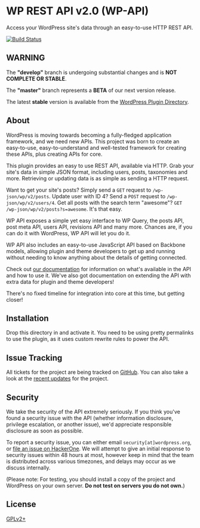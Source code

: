 # WP REST API v2.0 (WP-API)

Access your WordPress site's data through an easy-to-use HTTP REST API.

[![Build Status](https://travis-ci.org/WP-API/WP-API.svg?branch=develop)](https://travis-ci.org/WP-API/WP-API)

## WARNING

The **"develop"** branch is undergoing substantial changes and is **NOT COMPLETE OR STABLE**.

The **"master"** branch represents a **BETA** of our next version release.

The latest **stable** version is available from the [WordPress Plugin Directory](https://wordpress.org/plugins/json-rest-api/).

## About

WordPress is moving towards becoming a fully-fledged application framework, and
we need new APIs. This project was born to create an easy-to-use,
easy-to-understand and well-tested framework for creating these APIs, plus
creating APIs for core.

This plugin provides an easy to use REST API, available via HTTP. Grab your
site's data in simple JSON format, including users, posts, taxonomies and more.
Retrieving or updating data is as simple as sending a HTTP request.

Want to get your site's posts? Simply send a `GET` request to `/wp-json/wp/v2/posts`.
Update user with ID 4? Send a `POST` request to `/wp-json/wp/v2/users/4`. Get all
posts with the search term "awesome"? `GET /wp-json/wp/v2/posts?s=awesome`.
It's that easy.

WP API exposes a simple yet easy interface to WP Query, the posts API, post meta
API, users API, revisions API and many more. Chances are, if you can do it with
WordPress, WP API will let you do it.

WP API also includes an easy-to-use JavaScript API based on Backbone models,
allowing plugin and theme developers to get up and running without needing to
know anything about the details of getting connected.

Check out [our documentation][docs] for information on what's available in the
API and how to use it. We've also got documentation on extending the API with
extra data for plugin and theme developers!

There's no fixed timeline for integration into core at this time, but getting closer!


## Installation

Drop this directory in and activate it. You need to be using pretty permalinks
to use the plugin, as it uses custom rewrite rules to power the API.

## Issue Tracking

All tickets for the project are being tracked on [GitHub][]. You can also take a
look at the [recent updates][] for the project.

## Security

We take the security of the API extremely seriously. If you think you've found
a security issue with the API (whether information disclosure, privilege
escalation, or another issue), we'd appreciate responsible disclosure as soon as
possible.

To report a security issue, you can either email `security[at]wordpress.org`, or
[file an issue on HackerOne][hackerone]. We will attempt to give an initial
response to security issues within 48 hours at most, however keep in mind that
the team is distributed across various timezones, and delays may occur as we
discuss internally.

(Please note: For testing, you should install a copy of the project and
WordPress on your own server. **Do not test on servers you do not own.**)

## License

[GPLv2+](http://www.gnu.org/licenses/gpl-2.0.html)

[docs]: http://v2.wp-api.org/
[GitHub]: https://github.com/WP-API/WP-API/issues
[recent updates]: https://make.wordpress.org/core/tag/json-api/
[hackerone]: https://hackerone.com/wp-api
